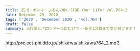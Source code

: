 ```yaml
---
title: 石川・ホンマ・ぶるんのBe-SIDE Your Life! vol.764-2
date: December 29, 2020
tags: ['2020', 'December 2020', 'vol.764']
draft: false
summary: 流行語とバロンドールにむけて･･･新年1発目まで受け付けます！
---
```


http://project-phi.ddo.jp/ishikawa/ishikawa764_2.mp3